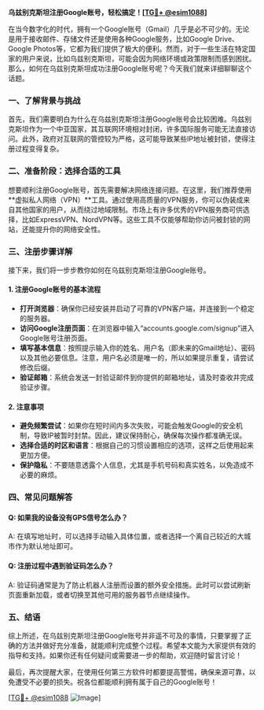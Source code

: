 **乌兹别克斯坦注册Google账号，轻松搞定！[[TG💪+ @esim1088](https://t.me/s/esim1088)]**

在当今数字化的时代，拥有一个Google账号（Gmail）几乎是必不可少的。无论是用于接收邮件、存储文件还是使用各种Google服务，比如Google Drive、Google Photos等，它都为我们提供了极大的便利。然而，对于一些生活在特定国家的用户来说，比如乌兹别克斯坦，可能会因为网络环境或政策限制而感到困扰。那么，如何在乌兹别克斯坦成功注册Google账号呢？今天我们就来详细聊聊这个话题。

### 一、了解背景与挑战

首先，我们需要明白为什么在乌兹别克斯坦注册Google账号会比较困难。乌兹别克斯坦作为一个中亚国家，其互联网环境相对封闭，许多国际服务可能无法直接访问。此外，政府对互联网的管控较为严格，这可能导致某些IP地址被封锁，使得注册过程变得复杂。

### 二、准备阶段：选择合适的工具

想要顺利注册Google账号，首先需要解决网络连接问题。在这里，我们推荐使用**虚拟私人网络（VPN）**工具。通过使用高质量的VPN服务，你可以伪装成来自其他国家的用户，从而绕过地域限制。市场上有许多优秀的VPN服务商可供选择，比如ExpressVPN、NordVPN等。这些工具不仅能够帮助你访问被封锁的网站，还能提升你的网络安全性。

### 三、注册步骤详解

接下来，我们将一步步教你如何在乌兹别克斯坦注册Google账号。

#### 1. 注册Google账号的基本流程

- **打开浏览器**：确保你已经安装并启动了可靠的VPN客户端，并连接到一个稳定的服务器。
- **访问Google注册页面**：在浏览器中输入“accounts.google.com/signup”进入Google账号注册页面。
- **填写基本信息**：按照提示输入你的姓名、用户名（即未来的Gmail地址）、密码以及其他必要信息。注意，用户名必须是唯一的，所以如果提示重复，请尝试修改后缀。
- **验证邮箱**：系统会发送一封验证邮件到你提供的邮箱地址，请及时查收并完成验证步骤。

#### 2. 注意事项

- **避免频繁尝试**：如果你在短时间内多次失败，可能会触发Google的安全机制，导致IP被暂时封禁。因此，建议保持耐心，确保每次操作都准确无误。
- **选择合适的时区和语言**：根据自己的习惯设置相应的选项，这样之后使用起来更加方便。
- **保护隐私**：不要随意透露个人信息，尤其是手机号码和真实姓名，以免造成不必要的麻烦。

### 四、常见问题解答

#### Q: 如果我的设备没有GPS信号怎么办？
A: 在填写地址时，可以选择手动输入具体位置，或者选择一个离自己较近的大城市作为默认地址即可。

#### Q: 注册过程中遇到验证码怎么办？
A: 验证码通常是为了防止机器人注册而设置的额外安全措施。此时可以尝试刷新页面重新加载，或者切换至其他可用的服务器节点继续操作。

### 五、结语

综上所述，在乌兹别克斯坦注册Google账号并非遥不可及的事情，只要掌握了正确的方法并做好充分准备，就能顺利完成整个过程。希望本文能为大家提供有效的指导和支持。如果你还有任何疑问或需要进一步的帮助，欢迎随时留言讨论！

最后，再次提醒大家，在使用任何第三方软件时都要提高警惕，确保来源可靠，以免遭受不必要的损失。祝各位都能顺利拥有属于自己的Google账号！

[[TG💪+ @esim1088](https://t.me/s/esim1088) ![Image](https://i.postimg.cc/4NQfJmqS/Snipaste-2025-05-13-00-14-12.png)]